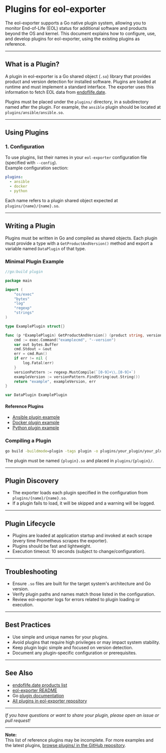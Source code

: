 # Plugins for eol-exporter

The eol-exporter supports a Go native plugin system, allowing you to monitor End-of-Life (EOL) status for additional software and products beyond the OS and kernel. This document explains how to configure, use, and develop plugins for eol-exporter, using the existing plugins as reference.

---

## What is a Plugin?

A plugin in eol-exporter is a Go shared object (`.so`) library that provides product and version detection for installed software. Plugins are loaded at runtime and must implement a standard interface. The exporter uses this information to fetch EOL data from [endoflife.date](https://endoflife.date/).

Plugins must be placed under the `plugins/` directory, in a subdirectory named after the plugin. For example, the `ansible` plugin should be located at `plugins/ansible/ansible.so`.

---

## Using Plugins

### 1. Configuration

To use plugins, list their names in your `eol-exporter` configuration file (specified with `--config`).  
Example configuration section:

```yaml
plugins:
  - ansible
  - docker
  - python
```

Each name refers to a plugin shared object expected at `plugins/{name}/{name}.so`.

---

## Writing a Plugin

Plugins must be written in Go and compiled as shared objects. Each plugin must provide a type with a `GetProductAndVersion()` method and export a variable named `DataPlugin` of that type.

### Minimal Plugin Example

```go
//go:build plugin

package main

import (
	"os/exec"
	"bytes"
	"log"
	"regexp"
	"strings"
)

type ExamplePlugin struct{}

func (p *ExamplePlugin) GetProductAndVersion() (product string, version string, err error) {
	cmd := exec.Command("examplecmd", "--version")
	var out bytes.Buffer
	cmd.Stdout = &out
	err = cmd.Run()
	if err != nil {
		log.Fatal(err)
	}
	versionPattern := regexp.MustCompile(`[0-9]+\\.[0-9]+`)
	exampleVersion := versionPattern.FindString(out.String())
	return "example", exampleVersion, err
}

var DataPlugin ExamplePlugin
```

#### Reference Plugins

- [Ansible plugin example](https://github.com/dpavle/eol-exporter/blob/main/plugins/ansible/ansible.go)
- [Docker plugin example](https://github.com/dpavle/eol-exporter/blob/main/plugins/docker/docker.go)
- [Python plugin example](https://github.com/dpavle/eol-exporter/blob/main/plugins/python/python.go)

### Compiling a Plugin

```bash
go build -buildmode=plugin -tags plugin -o plugins/your_plugin/your_plugin.so path/to/your_plugin.go
```
The plugin must be named `{plugin}.so` and placed in `plugins/{plugin}/`.

---

## Plugin Discovery

- The exporter loads each plugin specified in the configuration from `plugins/{name}/{name}.so`.
- If a plugin fails to load, it will be skipped and a warning will be logged.

---

## Plugin Lifecycle

- Plugins are loaded at application startup and invoked at each scrape (every time Prometheus scrapes the exporter).
- Plugins should be fast and lightweight.
- Execution timeout: 10 seconds (subject to change/configuration).

---

## Troubleshooting

- Ensure `.so` files are built for the target system's architecture and Go version.
- Verify plugin paths and names match those listed in the configuration.
- Review eol-exporter logs for errors related to plugin loading or execution.

---

## Best Practices

- Use simple and unique names for your plugins.
- Avoid plugins that require high privileges or may impact system stability.
- Keep plugin logic simple and focused on version detection.
- Document any plugin-specific configuration or prerequisites.

---

## See Also

- [endoflife.date products list](https://endoflife.date/api/products.json)
- [eol-exporter README](../README.md)
- Go [plugin documentation](https://pkg.go.dev/plugin)
- [All plugins in eol-exporter repository](https://github.com/dpavle/eol-exporter/tree/main/plugins)

---

_If you have questions or want to share your plugin, please open an issue or pull request!_

---

**Note:**  
This list of reference plugins may be incomplete. For more examples and the latest plugins, [browse plugins/ in the GitHub repository](https://github.com/dpavle/eol-exporter/tree/main/plugins).
